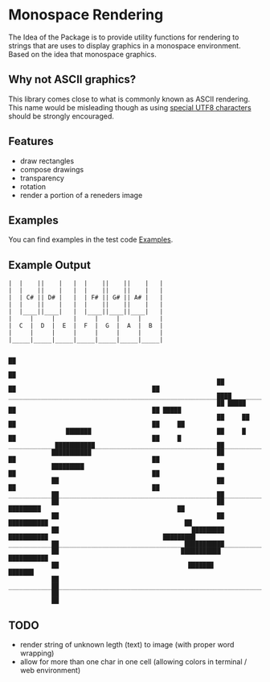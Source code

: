 # Monospace Rendering

The Idea of the Package is to provide utility functions for rendering to strings that are uses to display graphics in a monospace environment. Based on the idea that monospace graphics.

## Why not ASCII graphics?

This library comes close to what is commonly known as ASCII rendering. This name would be misleading though as using [special UTF8 characters](https://www.utf8-chartable.de/unicode-utf8-table.pl?start=9472&unicodeinhtml=dec) should be strongly encouraged.

## Features

-   draw rectangles
-   compose drawings
-   transparency
-   rotation
-   render a portion of a reneders image

## Examples

You can find examples in the test code [Examples](./src/__tests__/examples.test.ts).

## Example Output

```
|  |    ||    |   |  |    ||    ||    |   |
|  |    ||    |   |  |    ||    ||    |   |
|  | C# || D# |   |  | F# || G# || A# |   |
|  |    ||    |   |  |    ||    ||    |   |
|  |____||____|   |  |____||____||____|   |
|     |     |     |     |     |     |     |
|  C  |  D  |  E  |  F  |  G  |  A  |  B  |
|     |     |     |     |     |     |     |
|_____|_____|_____|_____|_____|_____|_____|
```

```
                                                                                                  ██
                                                                                                  ██
                                                          ██                                      ██                                      ██
__________________________________________________________████____________________________________██______________________________________████__________________
                                                          ██ █████                                ██                                      ██ █████
                                                          ██     ██                               ██                                      ██     ██
                ███████                                   ██     █                                ██                                      ██     █
_____________███████████__________________________________██______________________________________██______________________________________██____________________
            ███████████                                   ██                                      ██                                      ██
            █████████                                     ██                                      ██                                      ██
            ██                                            ██                                      ██                                      ██
____________██____________________________________________██______________________________________██______________________________________██____________________
            ██                                            ██                               █████████                                      ██
            ██                                            ██                             ███████████                                      ██
            ██                                     █████████                            ███████████                                █████████
____________██___________________________________███████████______________________________███████________________________________███████████____________________
            ██                                  ███████████                                                                     ███████████
            ██                                    ███████                                                                         ███████
            ██
____________██__________________________________________________________________________________________________________________________________________________
            ██
            ██
```

## TODO

-   render string of unknown legth (text) to image (with proper word wrapping)
-   allow for more than one char in one cell (allowing colors in terminal / web environment)
